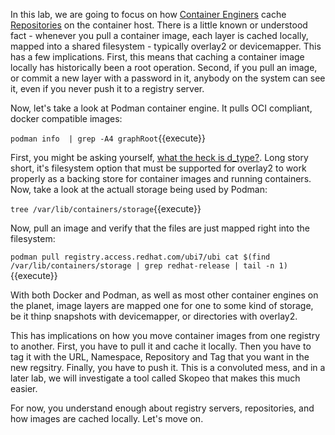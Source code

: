 In this lab, we are going to focus on how [Container Enginers](https://developers.redhat.com/blog/2018/02/22/container-terminology-practical-introduction/#h.6yt1ex5wfo3l) cache [Repositories](https://developers.redhat.com/blog/2018/02/22/container-terminology-practical-introduction/#h.20722ydfjdj8) on the container host. There is a little known or understood fact - whenever you pull a container image, each layer is cached locally, mapped into a shared filesystem - typically overlay2 or devicemapper. This has a few implications. First, this means that caching a container image locally has historically been a root operation. Second, if you pull an image, or commit a new layer with a password in it, anybody on the system can see it, even if you never push it to a registry server.


Now, let's take a look at Podman container engine. It pulls OCI compliant, docker compatible images:

``podman info  | grep -A4 graphRoot``{{execute}}

First, you might be asking yourself, [what the heck is d_type?](https://linuxer.pro/2017/03/what-is-d_type-and-why-docker-overlayfs-need-it/). Long story short, it's filesystem option that must be supported for overlay2 to work properly as a backing store for container images and running containers. Now, take a look at the actuall storage being used by Podman:

``tree /var/lib/containers/storage``{{execute}}

Now, pull an image and verify that the files are just mapped right into the filesystem:

``podman pull registry.access.redhat.com/ubi7/ubi
cat $(find /var/lib/containers/storage | grep redhat-release | tail -n 1)``{{execute}}

With both Docker and Podman, as well as most other container engines on the planet, image layers are mapped one for one to some kind of storage, be it thinp snapshots with devicemapper, or directories with overlay2. 

This has implications on how you move container images from one registry to another. First, you have to pull it and cache it locally. Then you have to tag it with the URL, Namespace, Repository and Tag that you want in the new regsitry. Finally, you have to push it. This is a convoluted mess, and in a later lab, we will investigate a tool called Skopeo that makes this much easier.

For now, you understand enough about registry servers, repositories, and how images are cached locally. Let's move on.


